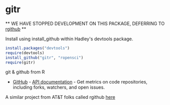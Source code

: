 # gitr #

** WE HAVE STOPPED DEVELOPMENT ON THIS PACKAGE, DEFERRING TO [rgithub](https://github.com/cscheid/rgithub) ** 

Install using install_github within Hadley's devtools package.

```R
install.packages("devtools")
require(devtools)
install_github("gitr", "ropensci")
require(gitr)
```

git & github from R

* [GitHub](http://github.com/) - [API documentation](http://developer.github.com/) - Get metrics on code repositories, including forks, watchers, and open issues. 

A similar project from AT&T folks called rgithub [here](https://github.com/cscheid/rgithub)